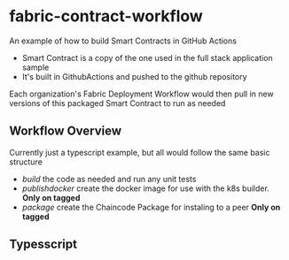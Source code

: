 # fabric-contract-workflow
An example of how to build Smart Contracts in GitHub Actions

- Smart Contract is a copy of the one used in the full stack application sample
- It's built in GithubActions and pushed to the github repository

Each organization's Fabric Deployment Workflow would then pull in new versions of this packaged Smart Contract to run as needed


## Workflow Overview

Currently just a typescript example, but all would follow the same basic structure

- _build_ the code as needed and run any unit tests
- _publishdocker_ create the docker image for use with the k8s builder.   **Only on tagged**
- _package_ create the Chaincode Package for instaling to a peer **Only on tagged**



## Typesscript